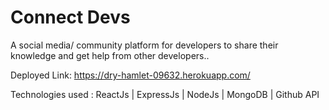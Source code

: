 # Connect Devs

A social media/ community platform for developers to share their knowledge and get help from other developers..

Deployed Link: https://dry-hamlet-09632.herokuapp.com/

Technologies used : ReactJs | ExpressJs | NodeJs | MongoDB | Github API



